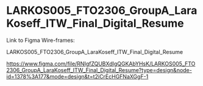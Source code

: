 # LARKOS005_FTO2306_GroupA_LaraKoseff_ITW_Final_Digital_Resume

Link to Figma Wire-frames:

LARKOS005_FTO2306_GroupA_LaraKoseff_ITW_Final_Digital_Resume

https://www.figma.com/file/RNIgfZQUBXdIgQGKAbYHsK/LARKOS005_FTO2306_GroupA_LaraKoseff_ITW_Final_Digital_Resume?type=design&node-id=1378%3A177&mode=design&t=t2iCrEcHGFNaXGgF-1